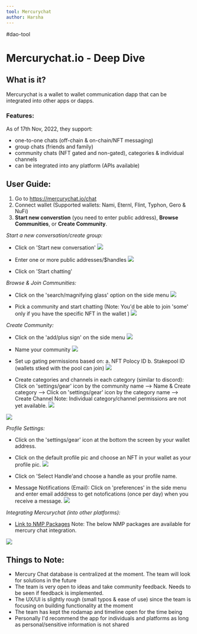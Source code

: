 ```yaml
---
tool: Mercurychat
author: Harsha
---
```

#dao-tool 

# Mercurychat.io - Deep Dive

## **What is it?**
Mercurychat is a wallet to wallet communication dapp that can be integrated into other apps or dapps.


### **Features:**
As of 17th Nov, 2022, they support:
* one-to-one chats (off-chain & on-chain/NFT messaging) 
* group chats (friends and family)
* community chats (NFT gated and non-gated), categories & individual channels 
* can be integrated into any platform (APIs available)

## **User Guide:**
1. Go to https://mercurychat.io/chat
2. Connect wallet
   (Supported wallets: Nami, Eternl, Flint, Typhon, Gero & NuFi)
3. **Start new converstion** (you need to enter public address), **Browse Communities**, or **Create Community**.

*Start a new conversation/create group:*
* Click on 'Start new conversation'
![](https://i.imgur.com/KNaLncF.png)

* Enter one or more public addresses/$handles
![](https://i.imgur.com/o48ZL6P.png)


* Click on 'Start chatting'

*Browse & Join Communities:*
* Click on the 'search/magnifying glass' option on the side menu
![](https://i.imgur.com/MgXaJ3v.png)


* Pick a community and start chatting 
(Note: You'd be able to join 'some' only if you have the specific NFT in the wallet )
![](https://i.imgur.com/6jQgca7.jpg)



*Create Community:*
* Click on the 'add/plus sign' on the side menu
![](https://i.imgur.com/aU5JpCi.png)


* Name your community
![](https://i.imgur.com/f4vPml9.png)

* Set up gating permissions based on:
   a. NFT Polocy ID
   b. Stakepool ID (wallets stked with the pool can join)
  ![](https://i.imgur.com/CphIJdn.png)


* Create categories and channels in each category (similar to discord): Click on 'settings/gear' icon by the community name --> Name & Create category --> Click on 'settings/gear' icon by the category name --> Create Channel
Note: Individual category/channel permissions are not yet available.
![](https://i.imgur.com/H6XISh5.png)


![](https://i.imgur.com/nroL78i.png)

*Profile Settings:*
* Click on the 'settings/gear' icon at the bottom the screen by your wallet address.
* Click on the default profile pic and choose an NFT in your wallet as your profile pic.
![](https://i.imgur.com/01xtTxE.png)

* Click on 'Select Handle'and choose a handle as your profile name.
* Message Notifications (Email): Click on 'preferences' in the side menu and enter email adddress to get notofications (once per day) when you receive a message.
![](https://i.imgur.com/hCZsE6O.png)


*Integrating Mercurychat (into other platforms):*
* [Link to NMP Packages](https://mercurychat.io/integrate)
Note: The below NMP packages are available for mercury chat integration.

![](https://i.imgur.com/urCUAO0.jpg)


## **Things to Note:**
* Mercury Chat database is centralized at the moment. The team will look for solutions in the future
* The team is very open to ideas and take community feedback. Needs to be seen if feedback is implemented.
* The UX/UI is slightly rough (small typos & ease of use) since the team is focusing on building functionality at the moment
* The team has kept the rodamap and timeline open for the time being
* Personally I'd recommend the app for individuals and platforms as long as personal/sensitive information is not shared






